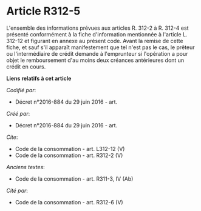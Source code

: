 # Article R312-5

L'ensemble des informations prévues aux articles R. 312-2 à R. 312-4 est présenté conformément à la fiche d'information
mentionnée à l'article L. 312-12 et figurant en annexe au présent code. Avant la remise de cette fiche, et sauf s'il apparaît
manifestement que tel n'est pas le cas, le prêteur ou l'intermédiaire de crédit demande à l'emprunteur si l'opération a pour
objet le remboursement d'au moins deux créances antérieures dont un crédit en cours.

**Liens relatifs à cet article**

_Codifié par_:

  - Décret n°2016-884 du 29 juin 2016 - art.

_Créé par_:

  - Décret n°2016-884 du 29 juin 2016 - art.

_Cite_:

  - Code de la consommation - art. L312-12 (V)
  - Code de la consommation - art. R312-2 (V)

_Anciens textes_:

  - Code de la consommation - art. R311-3, IV (Ab)

_Cité par_:

  - Code de la consommation - art. R312-6 (V)
